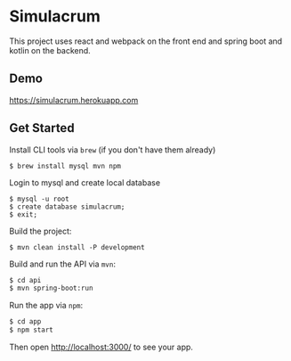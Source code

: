 # Simulacrum

This project uses react and webpack on the front end and spring boot and kotlin on the backend.

## Demo
https://simulacrum.herokuapp.com

## Get Started
Install CLI tools via `brew` (if you don't have them already)
```
$ brew install mysql mvn npm
```
Login to mysql and create local database
```
$ mysql -u root
$ create database simulacrum;
$ exit;
```
Build the project:
```
$ mvn clean install -P development
```
Build and run the API via `mvn`:
```sh
$ cd api
$ mvn spring-boot:run
```

Run the app via `npm`:
```sh
$ cd app
$ npm start
```

Then open [http://localhost:3000/](http://localhost:3000/) to see your app.


